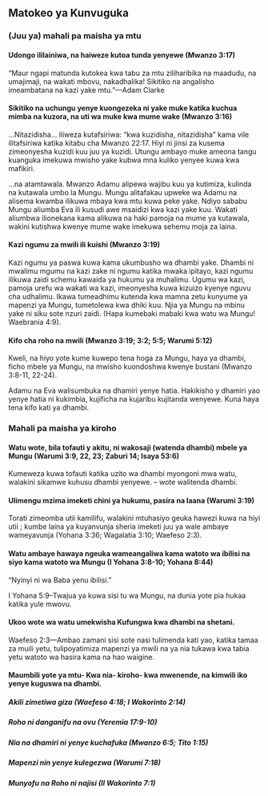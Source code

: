 ## Matokeo ya Kunvuguka

### (Juu ya) mahali pa maisha ya mtu

#### Udongo ililainiwa, na haiweze kutoa tunda yenyewe (Mwanzo 3:17)

“Maur ngapi matunda kutokea kwa tabu za mtu ziliharibika na maadudu, na umajimaji, na wakati mbovu, nakadhalika! Sikitiko na angalisho imeambatana na kazi yake mtu.”—Adam Clarke

#### Sikitiko na uchungu yenye kuongezeka ni yake muke katika kuchua mimba na kuzora, na uti wa muke kwa mume wake (Mwanzo 3:16)

…Nitazidisha… iliweza kutafsiriwa: “kwa kuzidisha, nitazidisha” kama vile ilitafsiriwa katika kitabu cha Mwanzo 22:17. Hiyi ni jinsi za kusema zimeonyesha kuzidi kuu juu ya kuzidi. Utungu ambayo muke ameona tangu kuanguka imekuwa mwisho yake kubwa mna kuliko yenyee kuwa kwa mafikiri.

…na atamtawala. Mwanzo Adamu alipewa wajibu kuu ya kutimiza, kulinda na kutawala umbo la Mungu. Mungu alitafakau upweke wa Adamu na alisema kwamba ilikuwa mbaya kwa mtu kuwa peke yake. Ndiyo sababu Mungu aliumba Eva ili kusudi awe msaidizi kwa kazi yake kuu. Wakati aliumbwa ilionekana kama alikuwa na haki pamoja na mume ya kutawala, wakini kutishwa kwenye mume wake imekuwa sehemu moja za laina.

#### Kazi ngumu za mwili ili kuishi (Mwanzo 3:19)

Kazi ngumu ya paswa kuwa kama ukumbusho wa dhambi yake. Dhambi ni mwalimu mgumu na kazi zake ni ngumu katika mwaka ipitayo, kazi ngumu ilikuwa zaidi schemu kawaida ya hukumu ya muhalimu. Ugumu wa kazi, pamoja urefu wa wakati wa kazi, imeonyesha kuwa kizuizo kyenye nguvu cha udhalimu. Ikawa tumeadhimu kutenda kwa mamna zetu kunyume ya mapenzi ya Mungu, tumetolewa kwa dhiki kuu. Njia ya Mungu na mbinu yake ni siku sote nzuri zaidi. (Hapa kumebaki mabaki kwa watu wa Mungu! Waebrania 4:9).

#### Kifo cha roho na mwili (Mwanzo 3:19; 3:2; 5:5; Warumi 5:12)

Kweli, na hiyo yote kume kuwepo tena hoga za Mungu, haya ya dhambi, ficho mbele ya Mungu, na mwisho kuondoshwa kwenye bustani (Mwanzo 3:8-11, 22-24).

Adamu na Eva walisumbuka na dhamiri yenye hatia. Hakikisho y dhamiri yao yenye hatia ni kukimbia, kujificha na kujaribu kujitanda wenyewe. Kuna haya tena kifo kati ya dhambi.

### Mahali pa maisha ya kiroho

#### Watu wote, bila tofauti y akitu, ni wakosaji (watenda dhambi) mbele ya Mungu (Warumi 3:9, 22, 23; Zaburi 14; Isaya 53:6)

Kumeweza kuwa tofauti katika uzito wa dhambi myongoni mwa watu, walakini sikamwe kuhusu dhambi yenyewe. – wote walitenda dhambi.

#### Ulimengu mzima imeketi chini ya hukumu, pasira na laana (Warumi 3:19)

Torati zimeomba utii kamilifu, walakini mtuhasiyo geuka hawezi kuwa na hiyi utii ; kumbe laina ya kuyanvunja sheria imeketi juu ya wale ambaye wameyavunja (Yohana 3:36; Wagalatia 3:10; Waefeso 2:3).

#### Watu ambaye hawaya ngeuka wameangaliwa kama watoto wa ibilisi na siyo kama watoto wa Mungu (I Yohana 3:8-10; Yohana 8:44)

“Nyinyi ni wa Baba yenu ibilisi.”

I Yohana 5:9–Twajua ya kuwa sisi tu wa Mungu, na dunia yote pia hukaa katika yule mwovu.

#### Ukoo wote wa watu umekwisha Kufungwa kwa dhambi na shetani.

Waefeso 2:3—Ambao zamani sisi sote nasi tulimenda kati yao, katika tamaa za muili yetu, tulipoyatimiza mapenzi ya mwili na ya nia tukawa kwa tabia yetu watoto wa hasira kama na hao waigine.

#### Maumbili yote ya mtu- Kwa nia- kiroho- kwa mwenende, na kimwili iko yenye kuguswa na dhambi.

##### Akili zimetiwa giza (Waefeso 4:18; I Wakorinto 2:14)

##### Roho ni danganifu na ovu (Yeremia 17:9-10)

##### Nia na dhamiri ni yenye kuchafuka (Mwanzo 6:5; Tito 1:15)

##### Mapenzi nin yenye kulegezwa (Warumi 7:18)

##### Munyofu na Roho ni najisi (II Wakorinto 7:1)

